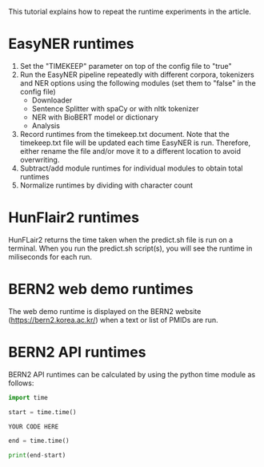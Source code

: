 This tutorial explains how to repeat the runtime experiments in the article.

# EasyNER runtimes
1. Set the "TIMEKEEP" parameter on top of the config file to "true"
2. Run the EasyNER pipeline repeatedly with different corpora, tokenizers and NER options using the following modules (set them to "false" in the config file)
   - Downloader
   - Sentence Splitter with spaCy or with nltk tokenizer
   - NER with BioBERT model or dictionary
   - Analysis
3. Record runtimes from the timekeep.txt document. Note that the timekeep.txt file will be updated each time EasyNER is run. Therefore, either rename the file and/or move it to a different location to avoid overwriting.
4. Subtract/add module runtimes for individual modules to obtain total runtimes
5. Normalize runtimes by dividing with character count

     
# HunFlair2 runtimes
HunFLair2 returns the time taken when the predict.sh file is run on a terminal. When you run the predict.sh script(s), you will see the runtime in miliseconds for each run.

# BERN2 web demo runtimes
The web demo runtime is displayed on the BERN2 website (https://bern2.korea.ac.kr/) when a text or list of PMIDs are run. 

# BERN2 API runtimes
BERN2 API runtimes can be calculated by using the python time module as follows:
```python
import time

start = time.time()

YOUR CODE HERE

end = time.time()

print(end-start)
```